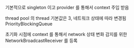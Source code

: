 



기본적으로 singleton 이고 provider 를 통해서 context 주입 받음

thread pool 의 thread 기본값은 3, 네트워크 상태에 따라 변경됨
PriorityBlockingQueue


초기화 시점에 context 를 통해서 network 상태 변화 감지를 위한 NetworkBroadcastReceiver 를 등록
<!--stackedit_data:
eyJoaXN0b3J5IjpbODEwNDA5MzYzLC0xMjAzMDI0NTk1XX0=
-->